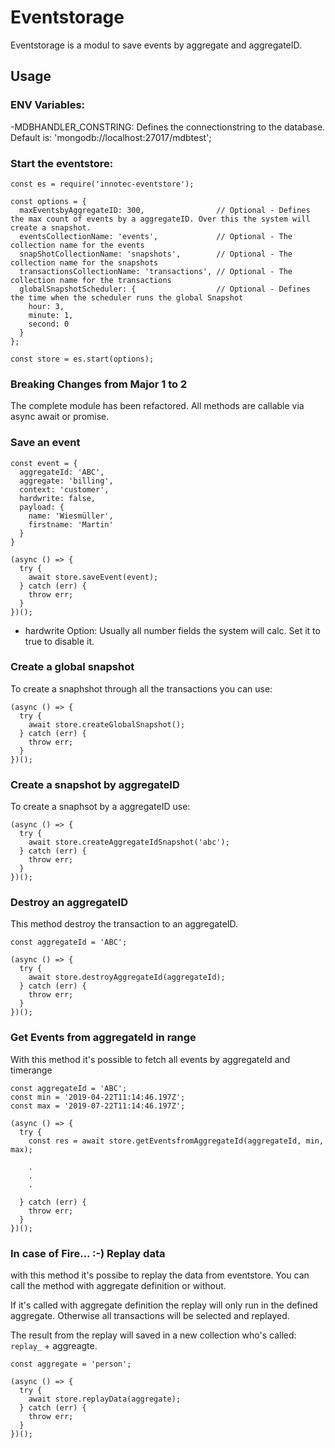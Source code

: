 # Eventstorage

Eventstorage is a modul to save events by aggregate and aggregateID.

## Usage

### ENV Variables:

-MDBHANDLER_CONSTRING: Defines the connectionstring to the database. Default is: 'mongodb://localhost:27017/mdbtest';

### Start the eventstore:

```
const es = require('innotec-eventstore');

const options = {
  maxEventsbyAggregateID: 300,                // Optional - Defines the max count of events by a aggregateID. Over this the system will create a snapshot.
  eventsCollectionName: 'events',             // Optional - The collection name for the events
  snapShotCollectionName: 'snapshots',        // Optional - The collection name for the snapshots
  transactionsCollectionName: 'transactions', // Optional - The collection name for the transactions
  globalSnapshotScheduler: {                  // Optional - Defines the time when the scheduler runs the global Snapshot
    hour: 3,
    minute: 1,
    second: 0
  }
};

const store = es.start(options);
```

### Breaking Changes from Major 1 to 2

The complete module has been refactored. All methods are callable via async await or promise.

### Save an event

```
const event = {
  aggregateId: 'ABC',
  aggregate: 'billing',
  context: 'customer',
  hardwrite: false,
  payload: {
    name: 'Wiesmüller',
    firstname: 'Martin'
  }
}

(async () => {
  try {
    await store.saveEvent(event);
  } catch (err) {
    throw err;
  }
})();
```

- hardwrite Option: Usually all number fields the system will calc. Set it to true to disable it.

### Create a global snapshot

To create a snaphshot through all the transactions you can use:

```
(async () => {
  try {
    await store.createGlobalSnapshot();
  } catch (err) {
    throw err;
  }
})();
```

### Create a snapshot by aggregateID

To create a snaphsot by a aggregateID use:

```
(async () => {
  try {
    await store.createAggregateIdSnapshot('abc');
  } catch (err) {
    throw err;
  }
})();
```

### Destroy an aggregateID

This method destroy the transaction to an aggregateID.

```
const aggregateId = 'ABC';

(async () => {
  try {
    await store.destroyAggregateId(aggregateId);
  } catch (err) {
    throw err;
  }
})();
```

### Get Events from aggregateId in range

With this method it's possible to fetch all events by aggregateId and timerange

```
const aggregateId = 'ABC';
const min = '2019-04-22T11:14:46.197Z';
const max = '2019-07-22T11:14:46.197Z';

(async () => {
  try {
    const res = await store.getEventsfromAggregateId(aggregateId, min, max);

    .
    .
    .

  } catch (err) {
    throw err;
  }
})();
```

### In case of Fire... :-) Replay data

with this method it's possibe to replay the data from eventstore. You can call the method with aggregate definition or without.

If it's called with aggregate definition the replay will only run in the defined aggregate. Otherwise all transactions will be selected and replayed.

The result from the replay will saved in a new collection who's called: `replay_` + aggreagte.

```
const aggregate = 'person';

(async () => {
  try {
    await store.replayData(aggregate);
  } catch (err) {
    throw err;
  }
})();
```